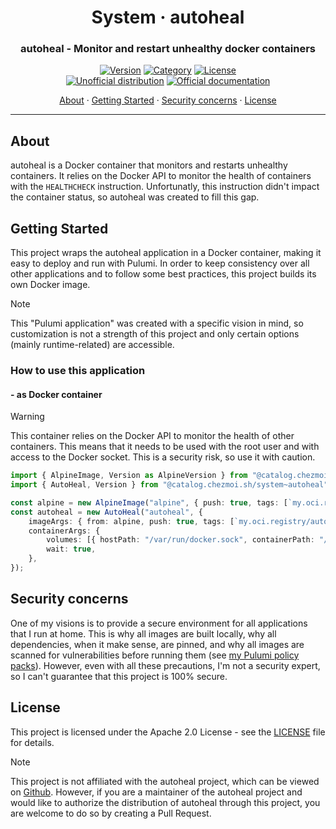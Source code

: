 <!-- markdownlint-disable MD033 -->
<h1 align="center">
  System · autoheal
  <br/>
</h1>

<h3 align="center">autoheal - Monitor and restart unhealthy docker containers</h3>

<div align="center">

[![Version](https://img.shields.io/badge/Version-v1.0.0-orange.svg)]()
[![Category](https://img.shields.io/badge/Category-System-purple.svg)](../)
[![License](https://img.shields.io/badge/License-Apache_2.0-blue.svg)](../../../../LICENSE)
<br>
[![Unofficial distribution](https://img.shields.io/badge/Unofficial_Distribution-coral.svg?logo=gitlfs&logoColor=white)]()
[![Official documentation](https://img.shields.io/badge/Official_documentation-333.svg?logo=github)](https://github.com/willfarrell/docker-autoheal)

<a href="#about">About</a> ·
<a href="#getting-started">Getting Started</a> ·
<a href="#security-concerns">Security concerns</a> ·
<a href="#license">License</a>

</div>

---

<!-- markdownlint-enable MD033 -->

## About

autoheal is a Docker container that monitors and restarts unhealthy containers. It relies on the Docker API to monitor
the health of containers with the `HEALTHCHECK` instruction. Unfortunatly, this instruction didn't impact the container
status, so autoheal was created to fill this gap.

## Getting Started

This project wraps the autoheal application in a Docker container, making it easy to deploy and run with Pulumi.
In order to keep consistency over all other applications and to follow some best practices, this project builds its
own Docker image.

> [!NOTE]
> This "Pulumi application" was created with a specific vision in mind, so customization is not a strength of this
> project and only certain options (mainly runtime-related) are accessible.

### How to use this application

#### - as Docker container

> [!WARNING]
> This container relies on the Docker API to monitor the health of other containers. This means that it needs to be
> used with the root user and with access to the Docker socket. This is a security risk, so use it with caution.

```typescript
import { AlpineImage, Version as AlpineVersion } from "@catalog.chezmoi.sh/os~alpine-3.19";
import { AutoHeal, Version } from "@catalog.chezmoi.sh/system~autoheal";

const alpine = new AlpineImage("alpine", { push: true, tags: [`my.oci.registry/alpine:${AlpineVersion}`] });
const autoheal = new AutoHeal("autoheal", {
    imageArgs: { from: alpine, push: true, tags: [`my.oci.registry/autoheal:${Version}`] },
    containerArgs: {
        volumes: [{ hostPath: "/var/run/docker.sock", containerPath: "/var/run/docker.sock", readOnly: true }],
        wait: true,
    },
});
```

## Security concerns

One of my visions is to provide a secure environment for all applications that I run at home. This is why all images are
built locally, why all dependencies, when it make sense, are pinned, and why all images are scanned for vulnerabilities
before running them (see [my Pulumi policy packs](../../../../lib/policy-pack/)).
However, even with all these precautions, I'm not a security expert, so I can't guarantee that this project is 100%
secure.

## License

This project is licensed under the Apache 2.0 License - see the [LICENSE](../../../../LICENSE) file for details.

> [!NOTE]
> This project is not affiliated with the autoheal project, which can be viewed on
> [Github](https://github.com/willfarrell/docker-autoheal).
> However, if you are a maintainer of the autoheal project and would like to authorize the distribution of
> autoheal through this project, you are welcome to do so by creating a Pull Request.
